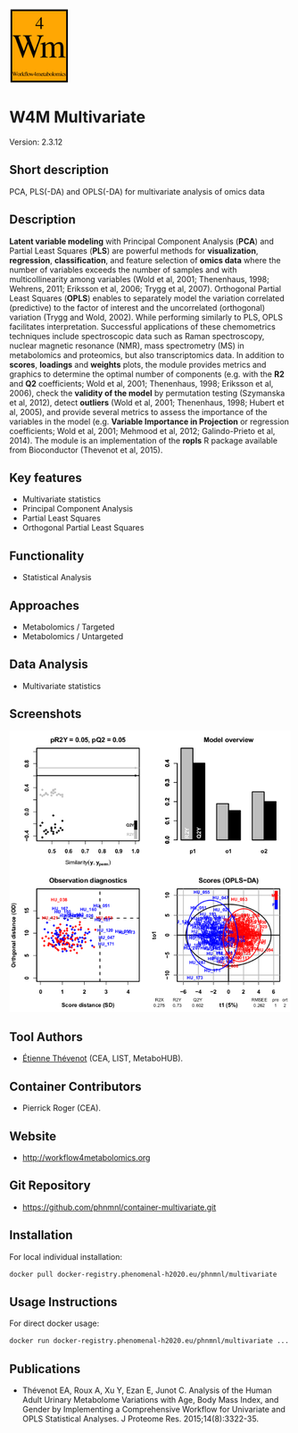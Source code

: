 <!-- Guidance: see https://github.com/phnmnl/phenomenal-h2020/wiki/The-Guideline-for-Container-GitHub-Respository-README.md-Creation -->

![Logo](w4m.png)

# W4M Multivariate
Version: 2.3.12

## Short description

PCA, PLS(-DA) and OPLS(-DA) for multivariate analysis of omics data

## Description

**Latent variable modeling** with Principal Component Analysis (**PCA**) and Partial Least Squares (**PLS**) are powerful methods for **visualization**, **regression**, **classification**, and feature selection of **omics data** where the number of variables exceeds the number of samples and with multicollinearity among variables (Wold et al, 2001; Thenenhaus, 1998; Wehrens, 2011; Eriksson et al, 2006; Trygg et al, 2007). Orthogonal Partial Least Squares (**OPLS**) enables to separately model the variation correlated (predictive) to the factor of interest and the uncorrelated (orthogonal) variation (Trygg and Wold, 2002). While performing similarly to PLS, OPLS facilitates interpretation. Successful applications of these chemometrics techniques include spectroscopic data such as Raman spectroscopy, nuclear magnetic resonance (NMR), mass spectrometry (MS) in metabolomics and proteomics, but also transcriptomics data. In addition to **scores**, **loadings** and **weights** plots, the module provides metrics and graphics to determine the optimal number of components (e.g. with the **R2** and **Q2** coefficients; Wold et al, 2001; Thenenhaus, 1998; Eriksson et al, 2006), check the **validity of the model** by permutation testing (Szymanska et al, 2012), detect **outliers** (Wold et al, 2001; Thenenhaus, 1998; Hubert et al, 2005), and provide several metrics to assess the importance of the variables in the model (e.g. **Variable Importance in Projection** or regression coefficients; Wold et al, 2001; Mehmood et al, 2012; Galindo-Prieto et al, 2014). The module is an implementation of the **ropls** R package available from Bioconductor (Thevenot et al, 2015).

## Key features

- Multivariate statistics
- Principal Component Analysis
- Partial Least Squares
- Orthogonal Partial Least Squares

## Functionality

- Statistical Analysis

## Approaches

- Metabolomics / Targeted
- Metabolomics / Untargeted

## Data Analysis

- Multivariate statistics

## Screenshots

![screenshot](screenshots/multivariate.png)

## Tool Authors

- [Étienne Thévenot](http://etiennethevenot.pagesperso-orange.fr) (CEA, LIST, MetaboHUB).

## Container Contributors

- Pierrick Roger (CEA).

## Website

- http://workflow4metabolomics.org

## Git Repository

- https://github.com/phnmnl/container-multivariate.git

## Installation 

For local individual installation:

```bash
docker pull docker-registry.phenomenal-h2020.eu/phnmnl/multivariate
```

## Usage Instructions

For direct docker usage:

```bash
docker run docker-registry.phenomenal-h2020.eu/phnmnl/multivariate ...
```

## Publications

<!-- Guidance:
Use AMA style publications as a list (you can export AMA from PubMed, on the Formats: Citation link when looking at the entry).
-->

- Thévenot EA, Roux A, Xu Y, Ezan E, Junot C. Analysis of the Human Adult Urinary Metabolome Variations with Age, Body Mass Index, and Gender by Implementing a Comprehensive Workflow for Univariate and OPLS Statistical Analyses. J Proteome Res. 2015;14(8):3322-35.
